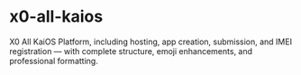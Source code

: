 # x0-all-kaios
X0 All KaiOS Platform, including hosting, app creation, submission, and IMEI registration — with complete structure, emoji enhancements, and professional formatting.
